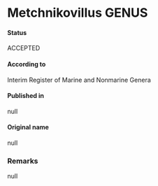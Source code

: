 Metchnikovillus GENUS
=======

#### Status
ACCEPTED

#### According to
Interim Register of Marine and Nonmarine Genera

#### Published in
null

#### Original name
null

### Remarks
null